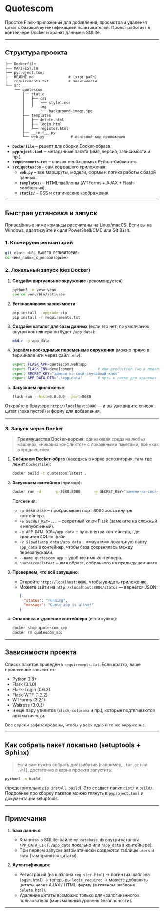 # Quotescom

Простое Flask-приложение для добавления, просмотра и удаления цитат с базовой аутентификацией пользователей. Проект работает в контейнере Docker и хранит данные в SQLite.

---

## Структура проекта

```
├── Dockerfile
├── MANIFEST.in
├── pyproject.toml
├── README.md                # (этот файл)
├── requirements.txt         # зависимости
└── src
    └── quotescom
        ├── static
        │   ├── css
        │   │   └── style1.css
        │   └── img
        │       └── background-image.jpg
        ├── templates
        │   ├── delete.html
        │   ├── login.html
        │   └── register.html
        ├── __init__.py
        └── web.py            # основной код приложения
```

- **`Dockerfile`** – рецепт для сборки Docker-образа.  
- **`pyproject.toml`** – метаданные пакета (имя, версия, зависимости и пр.).  
- **`requirements.txt`** – список необходимых Python-библиотек.  
- **`src/quotescom`** – сам код вашего приложения:  
  - **`web.py`** – все маршруты, модели, формы и логика работы с базой данных.  
  - **`templates/`** – HTML-шаблоны (WTForms + AJAX + Flash-сообщения).  
  - **`static/`** – CSS и статические изображения.

---

## Быстрая установка и запуск

Приведённые ниже команды рассчитаны на Linux/macOS. Если вы на Windows, адаптируйте их для PowerShell/CMD или Git Bash.

### 1. Клонируем репозиторий

```bash
git clone <URL_ВАШЕГО_РЕПОЗИТОРИЯ>
cd <имя_папки_с_репозиторием>
```

### 2. Локальный запуск (без Docker)

1. **Создаём виртуальное окружение** (рекомендуется):

   ```bash
   python3 -m venv venv
   source venv/bin/activate            
   ```

2. **Устанавливаем зависимости**:

   ```bash
   pip install --upgrade pip
   pip install -r requirements.txt
   ```

3. **Создаём каталог для базы данных** (если его нет; по умолчанию внутри контейнера он будет `/app_data`):

   ```bash
   mkdir -p app_data
   ```

4. **Задаём необходимые переменные окружения** (можно прямо в терминале или через файл `.env`):

   ```bash
   export FLASK_APP=quotescom.web:app
   export FLASK_ENV=development           # или production (но в локальной разработке обычно development)
   export SECRET_KEY="замени-на-свой-случайный-ключ"
   export APP_DATA_DIR="./app_data"       # путь к папке для хранения SQLite
   ```

5. **Запускаем приложение**:

   ```bash
   flask run --host=0.0.0.0 --port=8080
   ```

Откройте в браузере `http://localhost:8080` — и вы уже видите список цитат (пока пустой) и форму для добавления.

---

### 3. Запуск через Docker

> **Преимущества Docker-версии**: одинаковая среда на любых машинах, «никаких конфликтов» с локальными пакетами, всё «как в продакшене».

1. **Собираем Docker-образ** (находясь в корне репозитория, там, где лежит `Dockerfile`):

   ```bash
   docker build -t quotescom:latest .
   ```

2. **Запускаем контейнер** (пример):

   ```bash
   docker run -d      -p 8080:8080      -e SECRET_KEY="замени-на-свой-случайный-ключ"      -e APP_DATA_DIR="/app_data"      -v $(pwd)/app_data:/app_data      --name quotescom_app      quotescom:latest
   ```

   Пояснения:
   - `-p 8080:8080` ‒ пробрасывает порт 8080 хоста внутрь контейнера.  
   - `-e SECRET_KEY=...` ‒ секретный ключ Flask (замените на сложный и непубличный).  
   - `-e APP_DATA_DIR=/app_data` ‒ путь внутри контейнера, где хранится SQLite-файл.  
   - `-v $(pwd)/app_data:/app_data` ‒ «маунтим» локальную папку `app_data` в контейнер, чтобы база сохранялась между перезапусками.  
   - `--name quotescom_app` ‒ удобное имя контейнера.  
   - `quotescom:latest` ‒ имя образа, собранного на предыдущем шаге.

3. **Проверяем, что всё запущено**:

   - Откройте `http://localhost:8080`, чтобы увидеть приложение.  
   - Можете зайти на `http://localhost:8080/status` — вернётся JSON:  
     ```json
     {
       "status": "running",
       "message": "Quote app is alive!"
     }
     ```

4. **Остановка и удаление контейнера** (если нужно):

   ```bash
   docker stop quotescom_app
   docker rm quotescom_app
   ```

---

## Зависимости проекта

Список пакетов приведён в `requirements.txt`. Если кратко, ваше приложение зависит от:

- Python 3.8+  
- Flask (3.1.0)  
- Flask-Login (0.6.3)  
- Flask-WTF (1.2.2)  
- WTForms (3.2.1)  
- Waitress (3.0.2)  
- и ещё пару утилитов (`click`, `colorama` и пр.), которые подтягиваются автоматически.

Все версии зафиксированы, чтобы у всех одно и то же окружение.

---

## Как собрать пакет локально (setuptools + Sphinx)

> Если вам нужно собрать дистрибутив (например, `.tar.gz` или `.whl`), достаточно в корне проекта запустить:

```bash
python3 -m build
```

(предварительно `pip install build`). Это создаст папки `dist/` и `build/`.  
Подробнее про сборку пакетов можно глянуть в `pyproject.toml` и документации setuptools.

---

## Примечания

1. **База данных**:  
   - Хранится в SQLite-файле `my_database.db` внутри каталога `APP_DATA_DIR` (`./app_data` локально или `/app_data` в контейнере).  
   - При первом запуске автоматически создаются таблицы `users` и `data` (там хранятся цитаты).

2. **Аутентификация**:  
   - Регистрация (из шаблона `register.html`) → логин (из шаблона `login.html`) → теперь вы `login_required` → можете добавлять цитаты через AJAX / HTML-форму (в главном шаблоне `delete.html`).  
   - Удаление цитаты возможно только для «залогиненного» пользователя (минимальный уровень безопасности).


---

